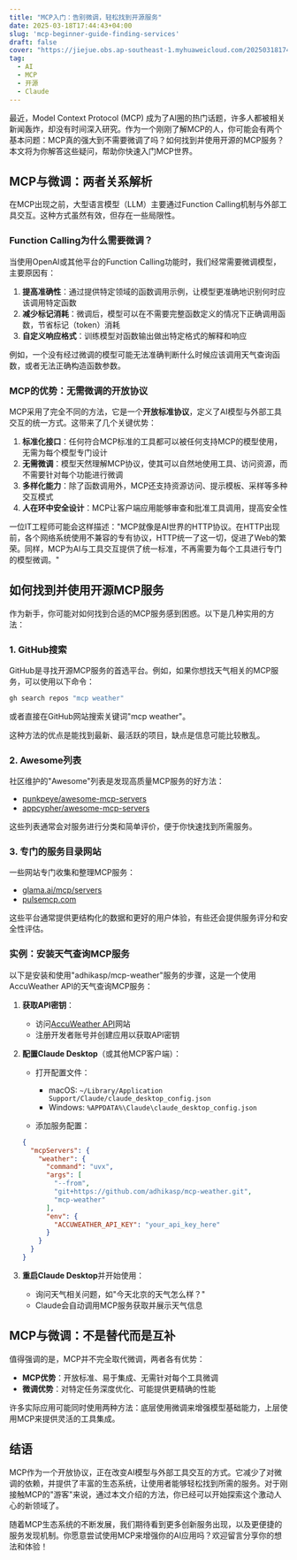 ```yaml
---
title: "MCP入门：告别微调，轻松找到开源服务"
date: 2025-03-18T17:44:43+04:00
slug: 'mcp-beginner-guide-finding-services'
draft: false
cover: "https://jiejue.obs.ap-southeast-1.myhuaweicloud.com/20250318174824108.webp"
tag:
  - AI
  - MCP
  - 开源
  - Claude
---
```


最近，Model Context Protocol (MCP) 成为了AI圈的热门话题，许多人都被相关新闻轰炸，却没有时间深入研究。作为一个刚刚了解MCP的人，你可能会有两个基本问题：MCP真的强大到不需要微调了吗？如何找到并使用开源的MCP服务？本文将为你解答这些疑问，帮助你快速入门MCP世界。

<!--more-->

## MCP与微调：两者关系解析

在MCP出现之前，大型语言模型（LLM）主要通过Function Calling机制与外部工具交互。这种方式虽然有效，但存在一些局限性。

### Function Calling为什么需要微调？

当使用OpenAI或其他平台的Function Calling功能时，我们经常需要微调模型，主要原因有：

1. **提高准确性**：通过提供特定领域的函数调用示例，让模型更准确地识别何时应该调用特定函数
2. **减少标记消耗**：微调后，模型可以在不需要完整函数定义的情况下正确调用函数，节省标记（token）消耗
3. **自定义响应格式**：训练模型对函数输出做出特定格式的解释和响应

例如，一个没有经过微调的模型可能无法准确判断什么时候应该调用天气查询函数，或者无法正确构造函数参数。

### MCP的优势：无需微调的开放协议

MCP采用了完全不同的方法，它是一个**开放标准协议**，定义了AI模型与外部工具交互的统一方式。这带来了几个关键优势：

1. **标准化接口**：任何符合MCP标准的工具都可以被任何支持MCP的模型使用，无需为每个模型专门设计
2. **无需微调**：模型天然理解MCP协议，使其可以自然地使用工具、访问资源，而不需要针对每个功能进行微调
3. **多样化能力**：除了函数调用外，MCP还支持资源访问、提示模板、采样等多种交互模式
4. **人在环中安全设计**：MCP让客户端应用能够审查和批准工具调用，提高安全性

一位IT工程师可能会这样描述："MCP就像是AI世界的HTTP协议。在HTTP出现前，各个网络系统使用不兼容的专有协议，HTTP统一了这一切，促进了Web的繁荣。同样，MCP为AI与工具交互提供了统一标准，不再需要为每个工具进行专门的模型微调。"

## 如何找到并使用开源MCP服务

作为新手，你可能对如何找到合适的MCP服务感到困惑。以下是几种实用的方法：

### 1. GitHub搜索

GitHub是寻找开源MCP服务的首选平台。例如，如果你想找天气相关的MCP服务，可以使用以下命令：

```bash
gh search repos "mcp weather"
```

或者直接在GitHub网站搜索关键词"mcp weather"。

这种方法的优点是能找到最新、最活跃的项目，缺点是信息可能比较散乱。

### 2. Awesome列表

社区维护的"Awesome"列表是发现高质量MCP服务的好方法：

- [punkpeye/awesome-mcp-servers](https://github.com/punkpeye/awesome-mcp-servers)
- [appcypher/awesome-mcp-servers](https://github.com/appcypher/awesome-mcp-servers)

这些列表通常会对服务进行分类和简单评价，便于你快速找到所需服务。

### 3. 专门的服务目录网站

一些网站专门收集和整理MCP服务：

- [glama.ai/mcp/servers](https://glama.ai/mcp/servers)
- [pulsemcp.com](https://www.pulsemcp.com)

这些平台通常提供更结构化的数据和更好的用户体验，有些还会提供服务评分和安全性评估。

### 实例：安装天气查询MCP服务

以下是安装和使用"adhikasp/mcp-weather"服务的步骤，这是一个使用AccuWeather API的天气查询MCP服务：

1. **获取API密钥**：
   - 访问[AccuWeather API](https://developer.accuweather.com/)网站
   - 注册开发者账号并创建应用以获取API密钥

2. **配置Claude Desktop**（或其他MCP客户端）：
   - 打开配置文件：
     - macOS: `~/Library/Application Support/Claude/claude_desktop_config.json`
     - Windows: `%APPDATA%\Claude\claude_desktop_config.json`
   
   - 添加服务配置：
   ```json
   {
     "mcpServers": {
       "weather": {
         "command": "uvx",
         "args": [
           "--from", 
           "git+https://github.com/adhikasp/mcp-weather.git", 
           "mcp-weather"
         ],
         "env": {
           "ACCUWEATHER_API_KEY": "your_api_key_here"
         }
       }
     }
   }
   ```

3. **重启Claude Desktop**并开始使用：
   - 询问天气相关问题，如"今天北京的天气怎么样？"
   - Claude会自动调用MCP服务获取并展示天气信息

## MCP与微调：不是替代而是互补

值得强调的是，MCP并不完全取代微调，两者各有优势：

- **MCP优势**：开放标准、易于集成、无需针对每个工具微调
- **微调优势**：对特定任务深度优化、可能提供更精确的性能

许多实际应用可能同时使用两种方法：底层使用微调来增强模型基础能力，上层使用MCP来提供灵活的工具集成。

## 结语

MCP作为一个开放协议，正在改变AI模型与外部工具交互的方式。它减少了对微调的依赖，并提供了丰富的生态系统，让使用者能够轻松找到所需的服务。对于刚接触MCP的"游客"来说，通过本文介绍的方法，你已经可以开始探索这个激动人心的新领域了。

随着MCP生态系统的不断发展，我们期待看到更多创新服务出现，以及更便捷的服务发现机制。你愿意尝试使用MCP来增强你的AI应用吗？欢迎留言分享你的想法和体验！
